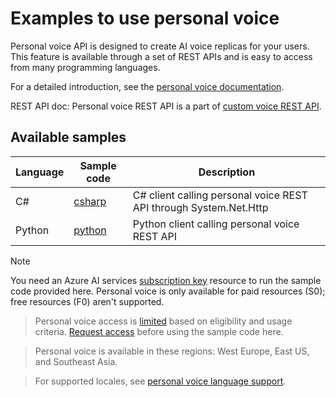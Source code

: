 # Examples to use personal voice

Personal voice API is designed to create AI voice replicas for your users. This feature is available through a set of REST APIs and is easy to access from many programming languages.

For a detailed introduction, see the [personal voice documentation](https://learn.microsoft.com/azure/ai-services/speech-service/personal-voice-overview).

REST API doc: Personal voice REST API is a part of [custom voice REST API](https://learn.microsoft.com/rest/api/aiservices/speechapi/operation-groups?view=rest-aiservices-speechapi-2024-02-01-preview).

## Available samples

| Language | Sample code | Description |
|----------|-----------|-------------|
| C#       | [csharp](custom-voice/csharp/CustomVoiceSample/PersonalVoiceSample.cs) | C# client calling personal voice REST API through System.Net.Http |
| Python   | [python](custom-voice/python/personal_voice_sample.py) | Python client calling personal voice REST API |

> [!NOTE]
> You need an Azure AI services [subscription key](https://learn.microsoft.com/azure/ai-services/speech-service/get-started-text-to-speech?tabs=windows%2Cterminal&pivots=programming-language-rest#prerequisites) resource to run the sample code provided here. Personal voice is only available for paid resources (S0); free resources (F0) aren't supported.

> Personal voice access is [limited](https://learn.microsoft.com/en-us/legal/cognitive-services/speech-service/custom-neural-voice/limited-access-custom-neural-voice?context=%2fazure%2fcognitive-services%2fspeech-service%2fcontext%2fcontext) based on eligibility and usage criteria. [Request access](https://aka.ms/customneural) before using the sample code here.

> Personal voice is available in these regions: West Europe, East US, and Southeast Asia.

> For supported locales, see [personal voice language support](https://learn.microsoft.com/azure/ai-services/speech-service/language-support?tabs=tts#personal-voice).
